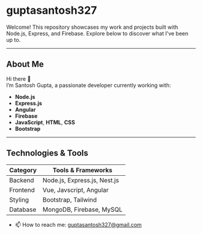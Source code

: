 # guptasantosh327

Welcome! This repository showcases my work and projects built with Node.js, Express, and Firebase. Explore below to discover what I've been up to.

---

##  About Me

Hi there 👋  
I’m Santosh Gupta, a passionate developer currently working with:
- **Node.js**
- **Express.js**
- **Angular**
- **Firebase**
- **JavaScript**, **HTML**, **CSS**
- **Bootstrap**

---

##  Technologies & Tools

| Category         | Tools & Frameworks                |
|------------------|-----------------------------------|
| Backend          | Node.js, Express.js, Nest.js      |
| Frontend         | Vue, Javscript, Angular           |
| Styling          | Bootstrap, Tailwind               |
| Database         | MongoDB, Firebase, MySQL          |


- 📫 How to reach me: guptasantosh327@gmail.com

<!--
**guptasantosh327/guptasantosh327** is a ✨ _special_ ✨ repository because its `README.md` (this file) appears on your GitHub profile.

Here are some ideas to get you started:

- 🔭 I’m currently working on ...
- 🌱 I’m currently learning Node, Express, Firebase
- 👯 I’m looking to collaborate on ...
- 🤔 I’m looking for help with ...
- 💬 Ask me about ...
- 📫 How to reach me: guptasanosh327@gmail.com
- 😄 Pronouns: ...
- ⚡ Fun fact: EXTC Engineer
-->
